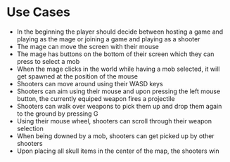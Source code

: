 # Use Cases

- In the beginning the player should decide between hosting a game and playing as the mage or joining a game and playing as a shooter
- The mage can move the screen with their mouse
- The mage has buttons on the bottom of their screen which they can press to select a mob
- When the mage clicks in the world while having a mob selected, it will get spawned at the position of the mouse
- Shooters can move around using their WASD keys
- Shooters can aim using their mouse and upon pressing the left mouse button, the currently equiped weapon fires a projectile
- Shooters can walk over weapons to pick them up and drop them again to the ground by pressing G
- Using their mouse wheel, shooters can scroll through their weapon selection
- When being downed by a mob, shooters can get picked up by other shooters
- Upon placing all skull items in the center of the map, the shooters win

